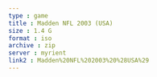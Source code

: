 ```yaml
---
type : game
title : Madden NFL 2003 (USA)
size : 1.4 G
format : iso
archive : zip
server : myrient
link2 : Madden%20NFL%202003%20%28USA%29
---
```

